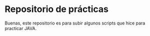 # Repositorio de prácticas

Buenas, este repositorio es para subir algunos scripts que hice para practicar JAVA.
